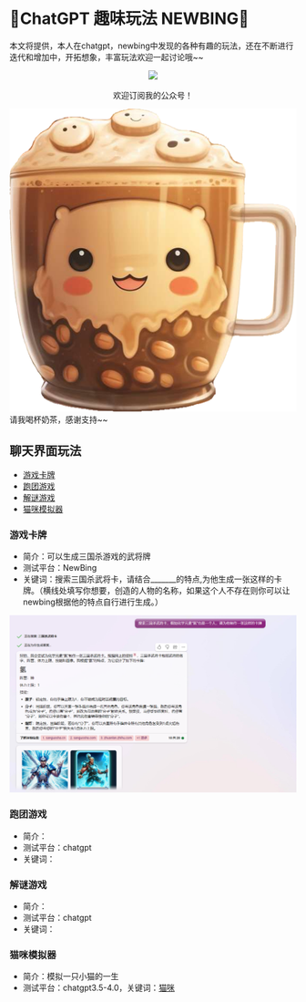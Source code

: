 # 🧠ChatGPT  趣味玩法  NEWBING🐂



本文将提供，本人在chatgpt，newbing中发现的各种有趣的玩法，还在不断进行迭代和增加中，开拓想象，丰富玩法欢迎一起讨论哦~~


<div align=center>
<img src="https://user-images.githubusercontent.com/28421346/233538599-ba530dde-4ca1-496e-90a6-b5a565a037c7.jpg" width="400"/> 
  <p>欢迎订阅我的公众号！</p>
</div>

[!["Buy Me A Coffee"](https://raw.githubusercontent.com/femnn/Chatgpt-Create-fun-gameplay/main/image/%E4%B8%8B%E8%BD%BD.png)]([https://www.buymeacoffee.com/Jush](https://raw.githubusercontent.com/femnn/ai-hualiaoshi/main/your_photo_url.jpg))
请我喝杯奶茶，感谢支持~~

## 聊天界面玩法
  - [游戏卡牌](#游戏卡牌)
  - [跑团游戏](#跑团游戏)
  - [解谜游戏](#解谜游戏)
  - [猫咪模拟器](#猫咪模拟器)
   

### 游戏卡牌
- 简介：可以生成三国杀游戏的武将牌
- 测试平台：NewBing
- 关键词：搜索三国杀武将卡，请结合_______的特点,为他生成一张这样的卡牌。（横线处填写你想要，创造的人物的名称，如果这个人不存在则你可以让newbing根据他的特点自行进行生成。）

![image](https://raw.githubusercontent.com/femnn/Chatgpt-Create-fun-gameplay/main/image/msedge_nFaD8Q2qLA.png)

### 跑团游戏
- 简介：
- 测试平台：chatgpt
- 关键词：

### 解谜游戏
- 简介：
- 测试平台：chatgpt
- 关键词：

### 猫咪模拟器
- 简介：模拟一只小猫的一生
- 测试平台：chatgpt3.5-4.0，关键词：[猫咪](https://github.com/femnn/Chatgpt-Create-fun-gameplay/blob/main/cat.md)

